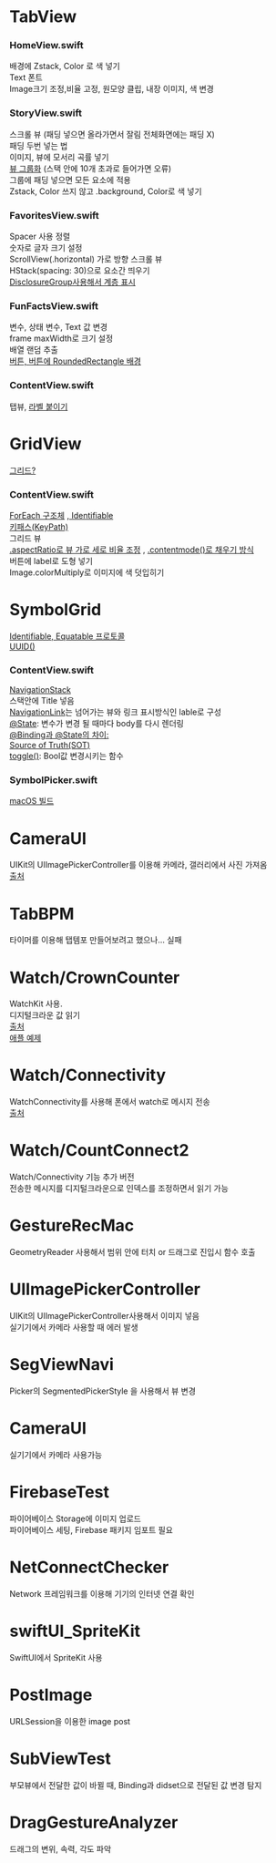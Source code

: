 # TabView

### HomeView.swift

배경에 Zstack, Color 로 색 넣기  
Text 폰트  
Image크기 조정,비율 고정, 원모양 클립, 내장 이미지, 색 변경

### StoryView.swift

스크롤 뷰 (패딩 넣으면 올라가면서 잘림 전체화면에는 패딩 X)  
패딩 두번 넣는 법  
이미지, 뷰에 모서리 곡률 넣기  
[뷰 그룹화](https://seons-dev.tistory.com/entry/SwiftUI-Form-Group-GroupBox) (스택 안에 10개 초과로 들어가면 오류)  
그룹에 패딩 넣으면 모든 요소에 적용  
Zstack, Color 쓰지 않고 .background, Color로 색 넣기

### FavoritesView.swift

Spacer 사용 정렬  
숫자로 글자 크기 설정  
ScrollView(.horizontal) 가로 방향 스크롤 뷰  
HStack(spacing: 30)으로 요소간 띄우기  
[DisclosureGroup사용해서 계층 표시](https://zeddios.tistory.com/1179)

### FunFactsView.swift

변수, 상태 변수, Text 값 변경  
frame maxWidth로 크기 설정  
배열 랜덤 추출  
[버튼, 버튼에 RoundedRectangle 배경](https://hyerios.tistory.com/288)

### ContentView.swift

탭뷰, [라벨 붙이기](https://seons-dev.tistory.com/entry/SwiftUI-Label%EC%82%AC%EC%9A%A9%EC%9E%90-%EB%9D%BC%EB%B2%A8%EC%8A%A4%ED%83%80%EC%9D%BC-%EB%A7%8C%EB%93%A4%EA%B8%B0)

# GridView

[그리드?](https://zeddios.tistory.com/1179)

### ContentView.swift

[ForEach 구조체](https://medium.com/hcleedev/swift-swiftui%EC%9D%98-foreach-%EC%95%8C%EC%95%84%EB%B3%B4%EA%B8%B0-%EC%A0%95%EC%9D%98-%EC%82%AC%EC%9A%A9-%ED%8C%81-8790117e6fd9)
,[ Identifiable](https://ios-development.tistory.com/585)  
[키패스(KeyPath)](https://pinelover.tistory.com/273)  
그리드 뷰  
[.aspectRatio로 뷰 가로 세로 비율 조정](https://lazyowl.tistory.com/entry/SwiftUI-AspectRatio-%EB%84%88%EB%B9%84-%EB%86%92%EC%9D%B4-%EB%B0%B0%EC%9C%A8)
, [.contentmode()로 채우기 방식](https://hyerios.tistory.com/35)  
버튼에 label로 도형 넣기  
Image.colorMultiply로 이미지에 색 덧입히기

# SymbolGrid

[Identifiable, Equatable 프로토콜](https://coding-rengar.tistory.com/47)  
[UUID()](https://medium.com/@jang.wangsu/ios-swift-uuid%EB%8A%94-%EC%96%B4%EB%96%A4-%EC%9B%90%EB%A6%AC%EB%A1%9C-%EB%A7%8C%EB%93%A4%EC%96%B4%EC%A7%80%EB%8A%94-%EA%B2%83%EC%9D%BC%EA%B9%8C-22ec9ff4e792)

### ContentView.swift

[NavigationStack](https://zeddios.tistory.com/1376)  
스택안에 Title 넣음  
[NavigationLink](https://seons-dev.tistory.com/entry/NavigationView)는 넘어가는 뷰와 링크 표시방식인 lable로 구성  
[@State](https://medium.com/harrythegreat/swiftui-%ED%8A%9C%ED%86%A0%EB%A6%AC%EC%96%BC-5%ED%8E%B8-state-binding-observedobject-83c00c3317cb): 변수가 변경 될 때마다 body를 다시 렌더링  
[@Binding과 @State의 차이:](https://medium.com/harrythegreat/swiftui-%ED%8A%9C%ED%86%A0%EB%A6%AC%EC%96%BC-5%ED%8E%B8-state-binding-observedobject-83c00c3317cb)  
[Source of Truth(SOT)](https://velog.io/@qwer15417/SwiftUI-%EB%B7%B0-%EC%82%AC%EC%9D%B4%EC%9D%98-%EB%8D%B0%EC%9D%B4%ED%84%B0-%ED%9D%90%EB%A6%84-%EA%B4%80%EB%A6%AC)  
[toggle()](<https://jusung.github.io/Bool-%EA%B0%92%EC%9D%84-%EB%B0%98%EC%A0%84%EC%8B%9C%ED%82%A4%EB%8A%94-toggle()/>): Bool값 변경시키는 함수

### SymbolPicker.swift

[macOS 빌드](https://eunjin3786.tistory.com/335)

# CameraUI

UIKit의 UIImagePickerController를 이용해 카메라, 갤러리에서 사진 가져옴  
[출처](https://medium.com/swlh/how-to-open-the-camera-and-photo-library-in-swiftui-9693f9d4586b)

# TabBPM

타이머를 이용해 탭템포 만들어보려고 했으나... 실패

# Watch/CrownCounter

WatchKit 사용.  
디지털크라운 값 읽기  
[출처](https://www.hackingwithswift.com/quick-start/swiftui/how-to-read-the-digital-crown-on-watchos-using-digitalcrownrotation)  
[애플 예제](<https://developer.apple.com/documentation/swiftui/view/digitalcrownrotation(_:onchange:onidle:)>)

# Watch/Connectivity

WatchConnectivity를 사용해 폰에서 watch로 메시지 전송  
[출처](https://kka3seb.tistory.com/682)

# Watch/CountConnect2

Watch/Connectivity 기능 추가 버전  
전송한 메시지를 디지털크라운으로 인덱스를 조정하면서 읽기 가능

# GestureRecMac

GeometryReader 사용해서 범위 안에 터치 or 드래그로 진입시 함수 호출

# UIImagePickerController

UIKit의 UIImagePickerController사용해서 이미지 넣음  
실기기에서 카메라 사용할 때 에러 발생

# SegViewNavi

Picker의 SegmentedPickerStyle 을 사용해서 뷰 변경

# CameraUI

실기기에서 카메라 사용가능

# FirebaseTest

파이어베이스 Storage에 이미지 업로드  
파이어베이스 세팅, Firebase 패키지 임포트 필요

# NetConnectChecker

Network 프레임워크를 이용해 기기의 인터넷 연결 확인

# swiftUI_SpriteKit

SwiftUI에서 SpriteKit 사용

# PostImage

URLSession을 이용한 image post

# SubViewTest

부모뷰에서 전달한 값이 바뀔 때, Binding과 didset으로 전달된 값 변경 탐지

# DragGestureAnalyzer

드래그의 변위, 속력, 각도 파악
